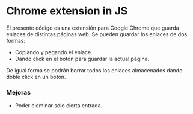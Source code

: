 # Chrome extension in JS

El presente código es una extensión para Google Chrome que guarda enlaces de distintas páginas web. Se pueden guardar los enlaces de dos formas:

- Copiando y pegando el enlace.
- Dando click en el botón para guardar la actual página.

De igual forma se podrán borrar todos los enlaces almacenados dando doble click en un botón.

### Mejoras
- Poder eleminar solo cierta entrada.